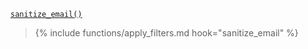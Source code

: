 <p><code><a href="https://developer.wordpress.org/reference/functions/sanitize_email/">sanitize_email()</a></code></p>

<blockquote>

{% include functions/apply_filters.md hook="sanitize_email" %}

</blockquote>
